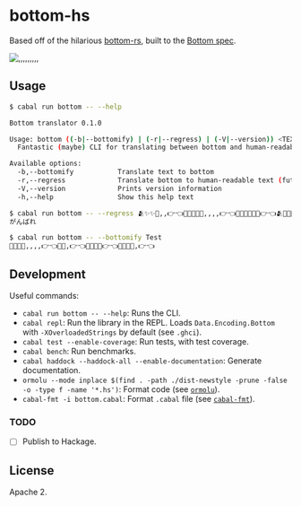 # bottom-hs

Based off of the hilarious [bottom-rs](https://github.com/bottom-software-foundation/bottom-rs), built to the [Bottom spec](https://github.com/bottom-software-foundation/spec).

![,,,,,,,,,](https://cdn.discordapp.com/attachments/644479051918082050/799905088541425664/bottom.jpg)

## Usage

```sh
$ cabal run bottom -- --help

Bottom translator 0.1.0

Usage: bottom ((-b|--bottomify) | (-r|--regress) | (-V|--version)) <TEXT>
  Fantastic (maybe) CLI for translating between bottom and human-readable text

Available options:
  -b,--bottomify           Translate text to bottom
  -r,--regress             Translate bottom to human-readable text (futile)
  -V,--version             Prints version information
  -h,--help                Show this help text
```
```sh
$ cabal run bottom -- --regress 🫂✨✨🥺,,👉👈💖💖✨✨🥺,,,,👉👈💖💖✨✨✨✨👉👈🫂✨✨🥺,,👉👈💖💖✨✨✨👉👈💖💖✨✨✨✨🥺,,👉👈🫂✨✨🥺,,👉👈💖💖✨✨🥺,,,,👉👈💖💖💖✨✨🥺,👉👈🫂✨✨🥺,,👉👈💖💖✨✨✨👉👈 💖💖✨✨✨✨👉👈
がんばれ
```
```sh
$ cabal run bottom -- --bottomify Test
💖✨✨✨,,,,👉👈💖💖,👉👈💖💖✨🥺👉👈💖💖✨🥺,👉👈
```

## Development

Useful commands:

- `cabal run bottom -- --help`: Runs the CLI.
- `cabal repl`: Run the library in the REPL. Loads `Data.Encoding.Bottom` with `-XOverloadedStrings` by default (see `.ghci`).
- `cabal test --enable-coverage`: Run tests, with test coverage.
- `cabal bench`: Run benchmarks.
- `cabal haddock --haddock-all --enable-documentation`: Generate documentation.
- `ormolu --mode inplace $(find . -path ./dist-newstyle -prune -false -o -type f -name '*.hs')`: Format code (see [`ormolu`](https://github.com/tweag/ormolu)).
- `cabal-fmt -i bottom.cabal`: Format `.cabal` file (see [`cabal-fmt`](https://github.com/phadej/cabal-fmt)).

### TODO

- [ ] Publish to Hackage.

## License

Apache 2.
